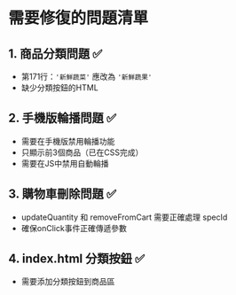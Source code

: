 # 需要修復的問題清單

## 1. 商品分類問題 ✅
- 第171行：`'新鮮蔬菜'` 應改為 `'新鮮蔬果'`
- 缺少分類按鈕的HTML

## 2. 手機版輪播問題 ✅
- 需要在手機版禁用輪播功能
- 只顯示前3個商品（已在CSS完成）
- 需要在JS中禁用自動輪播

## 3. 購物車刪除問題 ✅
- updateQuantity 和 removeFromCart 需要正確處理 specId
- 確保onClick事件正確傳遞參數

## 4. index.html 分類按鈕 ✅
- 需要添加分類按鈕到商品區
